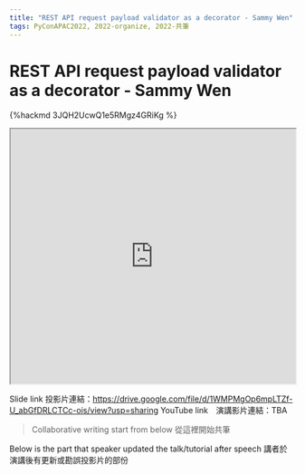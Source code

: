 ```yaml
---
title: "REST API request payload validator as a decorator - Sammy Wen"
tags: PyConAPAC2022, 2022-organize, 2022-共筆
---
```


# REST API request payload validator as a decorator - Sammy Wen

{%hackmd 3JQH2UcwQ1e5RMgz4GRiKg %}

<iframe src=https://app.sli.do/event/ez4eKwjekuNrwQbbDmEjL9 height=450 width=100%></iframe>


Slide link 投影片連結：https://drive.google.com/file/d/1WMPMgOp6mpLTZf-U_abGfDRLCTCc-ois/view?usp=sharing
YouTube link　演講影片連結：TBA

> Collaborative writing start from below 
> 從這裡開始共筆 

Below is the part that speaker updated the talk/tutorial after speech
講者於演講後有更新或勘誤投影片的部份